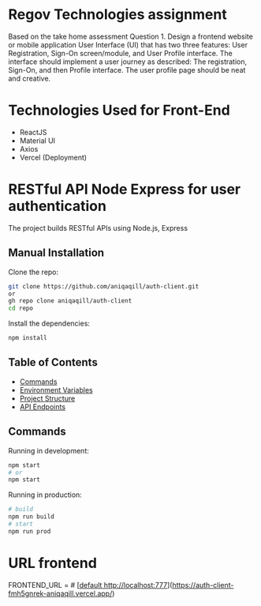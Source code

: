 # Regov Technologies assignment
Based on the take home assessment Question 1. Design a frontend website or mobile application User Interface (UI) that has two three features: User Registration, Sign-On screen/module, and User Profile interface. The interface should implement a user journey as described: The registration, Sign-On, and then Profile interface. The user profile page should be neat and creative.

# Technologies Used for Front-End
- ReactJS
- Material UI
- Axios
- Vercel (Deployment)

# RESTful API Node Express for user authentication

The project builds RESTful APIs using Node.js, Express

## Manual Installation

Clone the repo:

```bash
git clone https://github.com/aniqaqill/auth-client.git
or
gh repo clone aniqaqill/auth-client
cd repo
```

Install the dependencies:

```bash
npm install
```
## Table of Contents

- [Commands](#commands)
- [Environment Variables](#environment-variables)
- [Project Structure](#project-structure)
- [API Endpoints](#api-endpoints)

## Commands

Running in development:

```bash
npm start
# or
npm start
```

Running in production:

```bash
# build
npm run build
# start
npm run prod
```


# URL frontend
FRONTEND_URL = # [[default http://localhost:777](https://auth-client-fmh5gnrek-aniqaqill.vercel.app/)](https://auth-client-fmh5gnrek-aniqaqill.vercel.app/)
```

